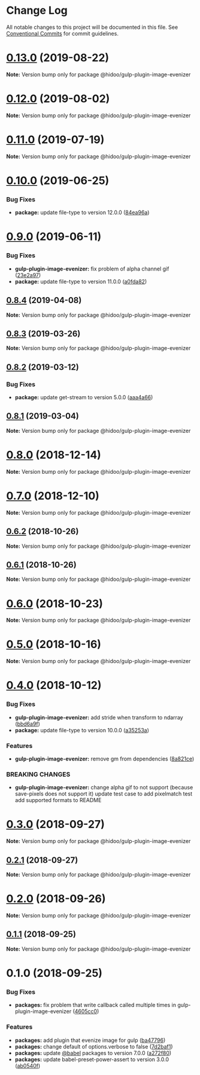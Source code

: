 # Change Log

All notable changes to this project will be documented in this file.
See [Conventional Commits](https://conventionalcommits.org) for commit guidelines.

# [0.13.0](https://github.com/hidoo/gulp-project/compare/v0.12.0...v0.13.0) (2019-08-22)

**Note:** Version bump only for package @hidoo/gulp-plugin-image-evenizer





# [0.12.0](https://github.com/hidoo/gulp-project/compare/v0.11.0...v0.12.0) (2019-08-02)

**Note:** Version bump only for package @hidoo/gulp-plugin-image-evenizer





# [0.11.0](https://github.com/hidoo/gulp-project/compare/v0.10.0...v0.11.0) (2019-07-19)

**Note:** Version bump only for package @hidoo/gulp-plugin-image-evenizer





# [0.10.0](https://github.com/hidoo/gulp-project/compare/v0.9.0...v0.10.0) (2019-06-25)


### Bug Fixes

* **package:** update file-type to version 12.0.0 ([84ea96a](https://github.com/hidoo/gulp-project/commit/84ea96a))





# [0.9.0](https://github.com/hidoo/gulp-project/compare/v0.8.4...v0.9.0) (2019-06-11)


### Bug Fixes

* **gulp-plugin-image-evenizer:** fix problem of alpha channel gif ([23e2a97](https://github.com/hidoo/gulp-project/commit/23e2a97))
* **package:** update file-type to version 11.0.0 ([a0fda82](https://github.com/hidoo/gulp-project/commit/a0fda82))





## [0.8.4](https://github.com/hidoo/gulp-project/compare/v0.8.3...v0.8.4) (2019-04-08)

**Note:** Version bump only for package @hidoo/gulp-plugin-image-evenizer





## [0.8.3](https://github.com/hidoo/gulp-project/compare/v0.8.2...v0.8.3) (2019-03-26)

**Note:** Version bump only for package @hidoo/gulp-plugin-image-evenizer





## [0.8.2](https://github.com/hidoo/gulp-project/compare/v0.8.1...v0.8.2) (2019-03-12)


### Bug Fixes

* **package:** update get-stream to version 5.0.0 ([aaa4a66](https://github.com/hidoo/gulp-project/commit/aaa4a66))





## [0.8.1](https://github.com/hidoo/gulp-project/compare/v0.8.0...v0.8.1) (2019-03-04)

**Note:** Version bump only for package @hidoo/gulp-plugin-image-evenizer





# [0.8.0](https://github.com/hidoo/gulp-project/compare/v0.7.0...v0.8.0) (2018-12-14)

**Note:** Version bump only for package @hidoo/gulp-plugin-image-evenizer





# [0.7.0](https://github.com/hidoo/gulp-project/compare/v0.6.2...v0.7.0) (2018-12-10)

**Note:** Version bump only for package @hidoo/gulp-plugin-image-evenizer





## [0.6.2](https://github.com/hidoo/gulp-project/compare/v0.6.1...v0.6.2) (2018-10-26)

**Note:** Version bump only for package @hidoo/gulp-plugin-image-evenizer





## [0.6.1](https://github.com/hidoo/gulp-project/compare/v0.6.0...v0.6.1) (2018-10-26)

**Note:** Version bump only for package @hidoo/gulp-plugin-image-evenizer





# [0.6.0](https://github.com/hidoo/gulp-project/compare/v0.5.0...v0.6.0) (2018-10-23)

**Note:** Version bump only for package @hidoo/gulp-plugin-image-evenizer





# [0.5.0](https://github.com/hidoo/gulp-project/compare/v0.4.0...v0.5.0) (2018-10-16)

**Note:** Version bump only for package @hidoo/gulp-plugin-image-evenizer





# [0.4.0](https://github.com/hidoo/gulp-project/compare/v0.3.0...v0.4.0) (2018-10-12)


### Bug Fixes

* **gulp-plugin-image-evenizer:** add stride when transform to ndarray ([bbd6a9f](https://github.com/hidoo/gulp-project/commit/bbd6a9f))
* **package:** update file-type to version 10.0.0 ([a35253a](https://github.com/hidoo/gulp-project/commit/a35253a))


### Features

* **gulp-plugin-image-evenizer:** remove gm from dependencies ([8a821ce](https://github.com/hidoo/gulp-project/commit/8a821ce))


### BREAKING CHANGES

* **gulp-plugin-image-evenizer:** change alpha gif to not support (because save-pixels does not support it)
update test case to add pixelmatch test
add supported formats to README





<a name="0.3.0"></a>
# [0.3.0](https://github.com/hidoo/gulp-project/compare/v0.2.1...v0.3.0) (2018-09-27)

**Note:** Version bump only for package @hidoo/gulp-plugin-image-evenizer





<a name="0.2.1"></a>
## [0.2.1](https://github.com/hidoo/gulp-project/compare/v0.2.0...v0.2.1) (2018-09-27)

**Note:** Version bump only for package @hidoo/gulp-plugin-image-evenizer





<a name="0.2.0"></a>
# [0.2.0](https://github.com/hidoo/gulp-project/compare/v0.1.1...v0.2.0) (2018-09-26)

**Note:** Version bump only for package @hidoo/gulp-plugin-image-evenizer





<a name="0.1.1"></a>
## [0.1.1](https://github.com/hidoo/gulp-project/compare/v0.1.0...v0.1.1) (2018-09-25)

**Note:** Version bump only for package @hidoo/gulp-plugin-image-evenizer





<a name="0.1.0"></a>
# 0.1.0 (2018-09-25)


### Bug Fixes

* **packages:** fix problem that write callback called multiple times in gulp-plugin-image-evenizer ([4605cc0](https://github.com/hidoo/gulp-project/commit/4605cc0))


### Features

* **packages:** add plugin that evenize image for gulp ([ba47796](https://github.com/hidoo/gulp-project/commit/ba47796))
* **packages:** change default of options.verbose to false ([7d2baf1](https://github.com/hidoo/gulp-project/commit/7d2baf1))
* **packages:** update [@babel](https://github.com/babel) packages to version 7.0.0 ([a272f80](https://github.com/hidoo/gulp-project/commit/a272f80))
* **packages:** update babel-preset-power-assert to version 3.0.0 ([ab0540f](https://github.com/hidoo/gulp-project/commit/ab0540f))
